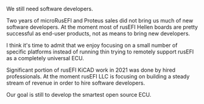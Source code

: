 
We still need software developers. 

Two years of microRusEFI and Proteus sales did not bring us much of new software developers. 
At the moment most of rusEFI Hellen boards are pretty successful as end-user products, not as means to bring new developers.

I think it's time to admit that we enjoy focusing on a small number of specific platforms instead of running thin trying to remotely
support rusEFI as a completely universal ECU.

Significant portion of rusEFI KiCAD work in 2021 was done by hired professionals. At the moment rusEFI LLC is focusing on building
a steady stream of revenue in order to hire software developers.

Our goal is still to develop the smartest open source ECU. 
